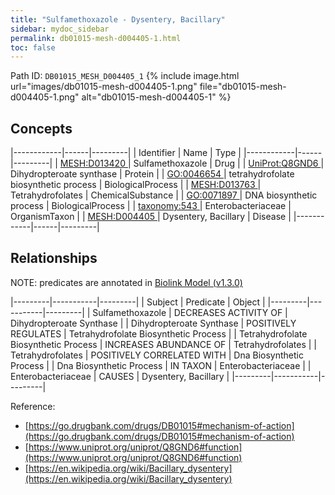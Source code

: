 ```yaml
---
title: "Sulfamethoxazole - Dysentery, Bacillary"
sidebar: mydoc_sidebar
permalink: db01015-mesh-d004405-1.html
toc: false 
---
```



Path ID: `DB01015_MESH_D004405_1`
{% include image.html url="images/db01015-mesh-d004405-1.png" file="db01015-mesh-d004405-1.png" alt="db01015-mesh-d004405-1" %}

## Concepts

|------------|------|---------|
| Identifier | Name | Type    |
|------------|------|---------|
| <a href="https://identifiers.org/MESH:D013420">MESH:D013420 </a> | Sulfamethoxazole | Drug |
| <a href="https://identifiers.org/UniProt:Q8GND6">UniProt:Q8GND6 </a> | Dihydropteroate synthase | Protein |
| <a href="https://identifiers.org/GO:0046654">GO:0046654 </a> | tetrahydrofolate biosynthetic process | BiologicalProcess |
| <a href="https://identifiers.org/MESH:D013763">MESH:D013763 </a> | Tetrahydrofolates | ChemicalSubstance |
| <a href="https://identifiers.org/GO:0071897">GO:0071897 </a> | DNA biosynthetic process | BiologicalProcess |
| <a href="https://identifiers.org/taxonomy:543">taxonomy:543 </a> | Enterobacteriaceae | OrganismTaxon |
| <a href="https://identifiers.org/MESH:D004405">MESH:D004405 </a> | Dysentery, Bacillary | Disease |
|------------|------|---------|

## Relationships


NOTE: predicates are annotated in <a href="https://github.com/biolink/biolink-model/releases/tag/v1.3.0">Biolink Model (v1.3.0)</a>

|---------|-----------|---------|
| Subject | Predicate | Object  |
|---------|-----------|---------|
| Sulfamethoxazole | DECREASES ACTIVITY OF | Dihydropteroate Synthase |
| Dihydropteroate Synthase | POSITIVELY REGULATES | Tetrahydrofolate Biosynthetic Process |
| Tetrahydrofolate Biosynthetic Process | INCREASES ABUNDANCE OF | Tetrahydrofolates |
| Tetrahydrofolates | POSITIVELY CORRELATED WITH | Dna Biosynthetic Process |
| Dna Biosynthetic Process | IN TAXON | Enterobacteriaceae |
| Enterobacteriaceae | CAUSES | Dysentery, Bacillary |
|---------|-----------|---------|

Reference: 
  - [https://go.drugbank.com/drugs/DB01015#mechanism-of-action](https://go.drugbank.com/drugs/DB01015#mechanism-of-action)
  - [https://www.uniprot.org/uniprot/Q8GND6#function](https://www.uniprot.org/uniprot/Q8GND6#function)
  - [https://en.wikipedia.org/wiki/Bacillary_dysentery](https://en.wikipedia.org/wiki/Bacillary_dysentery)
